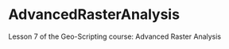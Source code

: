 AdvancedRasterAnalysis
======================

Lesson 7 of the Geo-Scripting course: Advanced Raster Analysis

